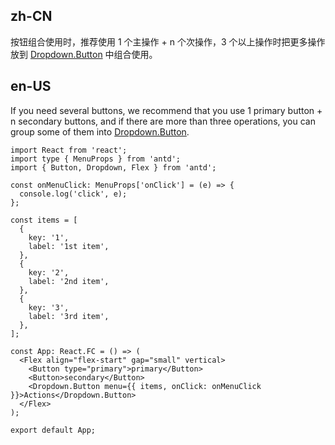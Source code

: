 ## zh-CN

按钮组合使用时，推荐使用 1 个主操作 + n 个次操作，3 个以上操作时把更多操作放到 [Dropdown.Button](/components/dropdown/#components-dropdown-demo-dropdown-button) 中组合使用。

## en-US

If you need several buttons, we recommend that you use 1 primary button + n secondary buttons, and if there are more than three operations, you can group some of them into [Dropdown.Button](/components/dropdown/#components-dropdown-demo-dropdown-button).
```tsx
import React from 'react';
import type { MenuProps } from 'antd';
import { Button, Dropdown, Flex } from 'antd';

const onMenuClick: MenuProps['onClick'] = (e) => {
  console.log('click', e);
};

const items = [
  {
    key: '1',
    label: '1st item',
  },
  {
    key: '2',
    label: '2nd item',
  },
  {
    key: '3',
    label: '3rd item',
  },
];

const App: React.FC = () => (
  <Flex align="flex-start" gap="small" vertical>
    <Button type="primary">primary</Button>
    <Button>secondary</Button>
    <Dropdown.Button menu={{ items, onClick: onMenuClick }}>Actions</Dropdown.Button>
  </Flex>
);

export default App;
```
